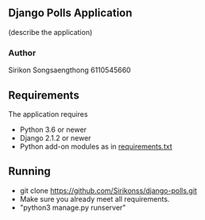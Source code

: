 ## Django Polls Application
 (describe the application)

 ### Author
 Sirikon Songsaengthong 6110545660

 ## Requirements

 The application requires
 * Python 3.6 or newer
 * Django 2.1.2 or newer
 * Python add-on modules as in [requirements.txt](requirements.txt)

 ## Running
 - git clone https://github.com/Sirikonss/django-polls.git
 - Make sure you already meet all requirements.
 - "python3 manage.py runserver"

 

